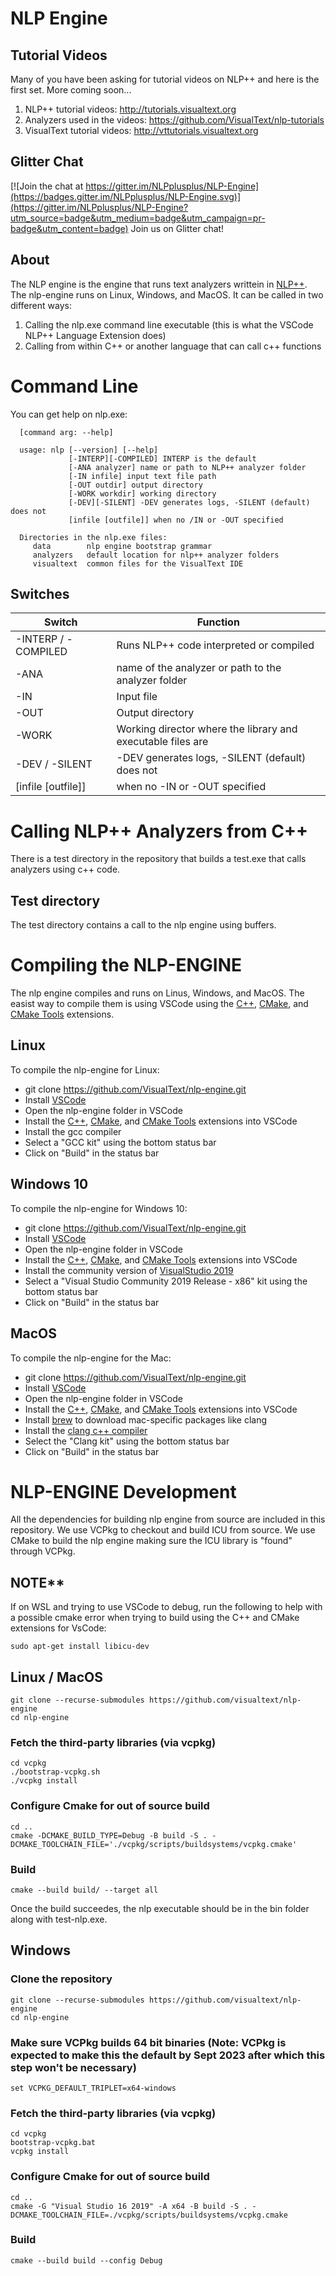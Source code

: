 # NLP Engine

## Tutorial Videos

Many of you have been asking for tutorial videos on NLP++ and here is the first set. More coming soon...
1. NLP++ tutorial videos: http://tutorials.visualtext.org
1. Analyzers used in the videos: https://github.com/VisualText/nlp-tutorials
1. VisualText tutorial videos: http://vttutorials.visualtext.org

## Glitter Chat

[![Join the chat at https://gitter.im/NLPplusplus/NLP-Engine](https://badges.gitter.im/NLPplusplus/NLP-Engine.svg)](https://gitter.im/NLPplusplus/NLP-Engine?utm_source=badge&utm_medium=badge&utm_campaign=pr-badge&utm_content=badge) Join us on Glitter chat!

## About

The NLP engine is the engine that runs text analyzers writtein in [NLP++](http://visualtext.org). The nlp-engine runs on Linux, Windows, and MacOS. It can be called in two different ways:

1. Calling the nlp.exe command line executable (this is what the VSCode NLP++ Language Extension does)
1. Calling from within C++ or another language that can call c++ functions

# Command Line

You can get help on nlp.exe:

      [command arg: --help]

      usage: nlp [--version] [--help]
                 [-INTERP][-COMPILED] INTERP is the default
                 [-ANA analyzer] name or path to NLP++ analyzer folder
                 [-IN infile] input text file path
                 [-OUT outdir] output directory
                 [-WORK workdir] working directory
                 [-DEV][-SILENT] -DEV generates logs, -SILENT (default) does not
                 [infile [outfile]] when no /IN or -OUT specified

      Directories in the nlp.exe files:
         data        nlp engine bootstrap grammar
         analyzers   default location for nlp++ analyzer folders
         visualtext  common files for the VisualText IDE

## Switches

Switch | Function
------------ | -------------
-INTERP / -COMPILED | Runs NLP++ code interpreted or compiled
-ANA | name of the analyzer or path to the analyzer folder
-IN | Input file
-OUT | Output directory
-WORK | Working director where the library and executable files are
-DEV / -SILENT | -DEV generates logs, -SILENT (default) does not
[infile [outfile]] | when no -IN or -OUT specified

# Calling NLP++ Analyzers from C++

There is a test directory in the repository that builds a test.exe that calls analyzers using c++ code.

## Test directory
The test directory contains a call to the nlp engine using buffers.

# Compiling the NLP-ENGINE

The nlp engine compiles and runs on Linus, Windows, and MacOS. The easist way to compile them is using VSCode using the [C++](https://marketplace.visualstudio.com/items?itemName=ms-vscode.cpptools), [CMake](https://marketplace.visualstudio.com/items?itemName=twxs.cmake), and [CMake Tools](https://marketplace.visualstudio.com/items?itemName=ms-vscode.cmake-tools) extensions.

## Linux

To compile the nlp-engine for Linux:

* git clone https://github.com/VisualText/nlp-engine.git
* Install [VSCode](https://code.visualstudio.com/download)
* Open the nlp-engine folder in VSCode
* Install the [C++](https://marketplace.visualstudio.com/items?itemName=ms-vscode.cpptools), [CMake](https://marketplace.visualstudio.com/items?itemName=twxs.cmake), and [CMake Tools](https://marketplace.visualstudio.com/items?itemName=ms-vscode.cmake-tools) extensions into VSCode
* Install the gcc compiler
* Select a "GCC kit" using the bottom status bar
* Click on "Build" in the status bar

## Windows 10

To compile the nlp-engine for Windows 10:

* git clone https://github.com/VisualText/nlp-engine.git
* Install [VSCode](https://code.visualstudio.com/download)
* Open the nlp-engine folder in VSCode
* Install the [C++](https://marketplace.visualstudio.com/items?itemName=ms-vscode.cpptools), [CMake](https://marketplace.visualstudio.com/items?itemName=twxs.cmake), and [CMake Tools](https://marketplace.visualstudio.com/items?itemName=ms-vscode.cmake-tools) extensions into VSCode
* Install the community version of [VisualStudio 2019](https://visualstudio.microsoft.com/downloads/)
* Select a "Visual Studio Community 2019 Release - x86" kit using the bottom status bar
* Click on "Build" in the status bar

## MacOS

To compile the nlp-engine for the Mac:

* git clone https://github.com/VisualText/nlp-engine.git
* Install [VSCode](https://code.visualstudio.com/download)
* Open the nlp-engine folder in VSCode
* Install the [C++](https://marketplace.visualstudio.com/items?itemName=ms-vscode.cpptools), [CMake](https://marketplace.visualstudio.com/items?itemName=twxs.cmake), and [CMake Tools](https://marketplace.visualstudio.com/items?itemName=ms-vscode.cmake-tools) extensions into VSCode
* Install [brew](http://brew.sh) to download mac-specific packages like clang
* Install the [clang c++ compiler](https://clang.llvm.org/get_started.html)
* Select the "Clang kit" using the bottom status bar
* Click on "Build" in the status bar

# NLP-ENGINE Development

All the dependencies for building nlp engine from source are included in this repository. We use VCPkg to checkout and build ICU from source. We use CMake to build the nlp engine making sure the ICU library is "found" through VCPkg.

## NOTE** 
If on WSL and trying to use VSCode to debug, run the following to help with a possible cmake error when trying to build using the C++ and CMake extensions for VsCode:
```
sudo apt-get install libicu-dev
```

## Linux / MacOS
```
git clone --recurse-submodules https://github.com/visualtext/nlp-engine
cd nlp-engine
```

### Fetch the third-party libraries (via vcpkg)
```
cd vcpkg
./bootstrap-vcpkg.sh
./vcpkg install
```

### Configure Cmake for out of source build
```
cd ..
cmake -DCMAKE_BUILD_TYPE=Debug -B build -S . -DCMAKE_TOOLCHAIN_FILE='./vcpkg/scripts/buildsystems/vcpkg.cmake'
```

### Build
```
cmake --build build/ --target all
```

Once the build succeedes, the nlp executable should be in the bin folder along with test-nlp.exe.

## Windows

### Clone the repository
```
git clone --recurse-submodules https://github.com/visualtext/nlp-engine
cd nlp-engine
```

### Make sure VCPkg builds 64 bit binaries (Note: VCPkg is expected to make this the default by Sept 2023 after which this step won't be necessary)
```
set VCPKG_DEFAULT_TRIPLET=x64-windows
```

### Fetch the third-party libraries (via vcpkg)
```
cd vcpkg
bootstrap-vcpkg.bat
vcpkg install
```

### Configure Cmake for out of source build
```
cd ..
cmake -G "Visual Studio 16 2019" -A x64 -B build -S . -DCMAKE_TOOLCHAIN_FILE=./vcpkg/scripts/buildsystems/vcpkg.cmake
```

### Build
```
cmake --build build --config Debug
```

